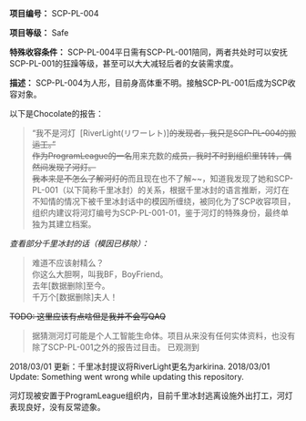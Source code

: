 
**项目编号：** SCP-PL-004

**项目等级：** Safe

**特殊收容条件：** SCP-PL-004平日需有SCP-PL-001陪同，两者共处时可以安抚SCP-PL-001的狂躁等级，甚至可以大大减轻后者的女装需求度。

**描述：** SCP-PL-004为人形，目前身高体重不明。接触SCP-PL-001后成为SCP收容对象。<br />

以下是Chocolate的报告：

>“我不是河灯$~~$\[RiverLight(リワーレト)]~~的发现者，我只是SCP-PL-004的搬运工。”<br/>
>作为ProgramLeague的一名~~用来充数的~~成员，我时不时到组织里转转，偶然间发现了河灯。<br/>
>我本来是不怎么了解河灯的~~而且现在也不了解~~，知道我发现了她和SCP-PL-001（以下简称千里冰封）的关系，根据千里冰封的语言推断，河灯在不知情的情况下被千里冰封话中的模因所缠绕，被同化为了SCP收容项目，组织内建议将河灯编号为SCP-PL-001-01，鉴于河灯的特殊身份，最终单独为其建立档案。<br/>

*查看部分千里冰封的话（模因已移除）：*

>难道不应该射精么？<br/>
>你这么大胆啊，叫我BF，BoyFriend。<br/>
>去年\[数据删除]至今。<br/>
>千万个\[数据删除]夫人！<br/>

~~TODO: 这里应该有点啥但是我并不会写QAQ~~

> 据猜测河灯可能是个人工智能生命体。项目从来没有任何实体资料，也没有除了SCP-PL-001之外的报告过目击。
已观测到

2018/03/01 更新：千里冰封提议将RiverLight更名为arkirina.
2018/03/01 Update: Something went wrong while updating this repository.

河灯现被安置于ProgramLeague组织内，目前千里冰封逃离设施外出打工，河灯表现良好，没有反常迹象。
